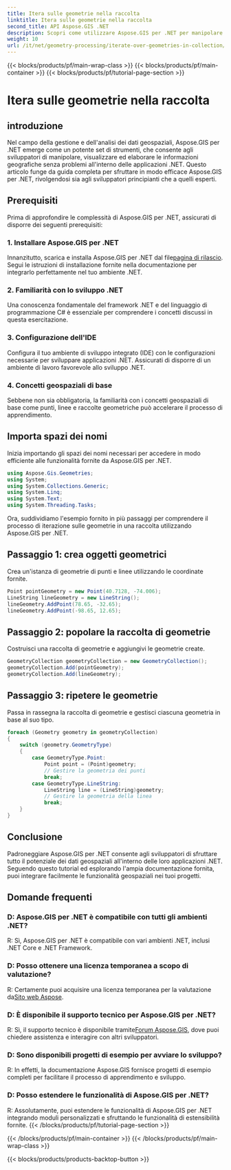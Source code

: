 ```yaml
---
title: Itera sulle geometrie nella raccolta
linktitle: Itera sulle geometrie nella raccolta
second_title: API Aspose.GIS .NET
description: Scopri come utilizzare Aspose.GIS per .NET per manipolare i dati geospaziali senza problemi all'interno delle tue applicazioni .NET.
weight: 10
url: /it/net/geometry-processing/iterate-over-geometries-in-collection/
---
```


{{< blocks/products/pf/main-wrap-class >}}
{{< blocks/products/pf/main-container >}}
{{< blocks/products/pf/tutorial-page-section >}}

# Itera sulle geometrie nella raccolta

## introduzione
Nel campo della gestione e dell'analisi dei dati geospaziali, Aspose.GIS per .NET emerge come un potente set di strumenti, che consente agli sviluppatori di manipolare, visualizzare ed elaborare le informazioni geografiche senza problemi all'interno delle applicazioni .NET. Questo articolo funge da guida completa per sfruttare in modo efficace Aspose.GIS per .NET, rivolgendosi sia agli sviluppatori principianti che a quelli esperti.
## Prerequisiti
Prima di approfondire le complessità di Aspose.GIS per .NET, assicurati di disporre dei seguenti prerequisiti:
### 1. Installare Aspose.GIS per .NET
 Innanzitutto, scarica e installa Aspose.GIS per .NET dal file[pagina di rilascio](https://releases.aspose.com/gis/net/). Segui le istruzioni di installazione fornite nella documentazione per integrarlo perfettamente nel tuo ambiente .NET.
### 2. Familiarità con lo sviluppo .NET
Una conoscenza fondamentale del framework .NET e del linguaggio di programmazione C# è essenziale per comprendere i concetti discussi in questa esercitazione.
### 3. Configurazione dell'IDE
Configura il tuo ambiente di sviluppo integrato (IDE) con le configurazioni necessarie per sviluppare applicazioni .NET. Assicurati di disporre di un ambiente di lavoro favorevole allo sviluppo .NET.
### 4. Concetti geospaziali di base
Sebbene non sia obbligatoria, la familiarità con i concetti geospaziali di base come punti, linee e raccolte geometriche può accelerare il processo di apprendimento.

## Importa spazi dei nomi
Inizia importando gli spazi dei nomi necessari per accedere in modo efficiente alle funzionalità fornite da Aspose.GIS per .NET.

```csharp
using Aspose.Gis.Geometries;
using System;
using System.Collections.Generic;
using System.Linq;
using System.Text;
using System.Threading.Tasks;
```


Ora, suddividiamo l'esempio fornito in più passaggi per comprendere il processo di iterazione sulle geometrie in una raccolta utilizzando Aspose.GIS per .NET.
## Passaggio 1: crea oggetti geometrici
Crea un'istanza di geometrie di punti e linee utilizzando le coordinate fornite.
```csharp
Point pointGeometry = new Point(40.7128, -74.006);
LineString lineGeometry = new LineString();
lineGeometry.AddPoint(78.65, -32.65);
lineGeometry.AddPoint(-98.65, 12.65);
```
## Passaggio 2: popolare la raccolta di geometrie
Costruisci una raccolta di geometrie e aggiungivi le geometrie create.
```csharp
GeometryCollection geometryCollection = new GeometryCollection();
geometryCollection.Add(pointGeometry);
geometryCollection.Add(lineGeometry);
```
## Passaggio 3: ripetere le geometrie
Passa in rassegna la raccolta di geometrie e gestisci ciascuna geometria in base al suo tipo.
```csharp
foreach (Geometry geometry in geometryCollection)
{
    switch (geometry.GeometryType)
    {
        case GeometryType.Point:
            Point point = (Point)geometry;
            // Gestire la geometria dei punti
            break;
        case GeometryType.LineString:
            LineString line = (LineString)geometry;
            // Gestire la geometria della linea
            break;
    }
}
```

## Conclusione
Padroneggiare Aspose.GIS per .NET consente agli sviluppatori di sfruttare tutto il potenziale dei dati geospaziali all'interno delle loro applicazioni .NET. Seguendo questo tutorial ed esplorando l'ampia documentazione fornita, puoi integrare facilmente le funzionalità geospaziali nei tuoi progetti.
## Domande frequenti
### D: Aspose.GIS per .NET è compatibile con tutti gli ambienti .NET?
R: Sì, Aspose.GIS per .NET è compatibile con vari ambienti .NET, inclusi .NET Core e .NET Framework.
### D: Posso ottenere una licenza temporanea a scopo di valutazione?
 R: Certamente puoi acquisire una licenza temporanea per la valutazione da[Sito web Aspose](https://purchase.aspose.com/temporary-license/).
### D: È disponibile il supporto tecnico per Aspose.GIS per .NET?
 R: Sì, il supporto tecnico è disponibile tramite[Forum Aspose.GIS](https://forum.aspose.com/c/gis/33), dove puoi chiedere assistenza e interagire con altri sviluppatori.
### D: Sono disponibili progetti di esempio per avviare lo sviluppo?
R: In effetti, la documentazione Aspose.GIS fornisce progetti di esempio completi per facilitare il processo di apprendimento e sviluppo.
### D: Posso estendere le funzionalità di Aspose.GIS per .NET?
R: Assolutamente, puoi estendere le funzionalità di Aspose.GIS per .NET integrando moduli personalizzati e sfruttando le funzionalità di estensibilità fornite.
{{< /blocks/products/pf/tutorial-page-section >}}

{{< /blocks/products/pf/main-container >}}
{{< /blocks/products/pf/main-wrap-class >}}

{{< blocks/products/products-backtop-button >}}
